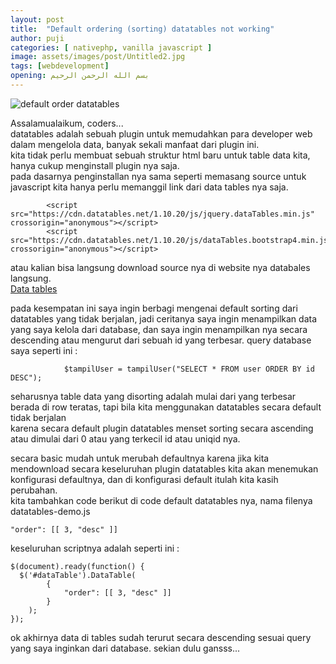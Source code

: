 ```yaml
---
layout: post
title:  "Default ordering (sorting) datatables not working"
author: puji
categories: [ nativephp, vanilla javascript ]
image: assets/images/post/Untitled2.jpg
tags: [webdevelopment]
opening: بسم الله الرحمن الرحيم
---  
```

![default order datatables]({{site.url}}/assets/images/post/Untitled2.jpg)  

Assalamualaikum, coders...  
datatables adalah sebuah plugin untuk memudahkan para developer web dalam mengelola data, banyak sekali manfaat dari plugin ini.  
kita tidak perlu membuat sebuah struktur html baru untuk table data kita, hanya cukup menginstall plugin nya saja.  
pada dasarnya penginstallan nya sama seperti memasang source untuk javascript kita hanya perlu memanggil link dari data tables nya saja.  
```
        <script src="https://cdn.datatables.net/1.10.20/js/jquery.dataTables.min.js" crossorigin="anonymous"></script>
        <script src="https://cdn.datatables.net/1.10.20/js/dataTables.bootstrap4.min.js" crossorigin="anonymous"></script>
```  

atau kalian bisa langsung download source nya di website nya databales langsung.  
<a href="https://datatables.net/">Data tables</a>  

pada kesempatan ini saya ingin berbagi mengenai default sorting dari datatables yang tidak berjalan, jadi ceritanya saya ingin menampilkan data  
yang saya kelola dari database, dan saya ingin menampilkan nya secara descending atau mengurut dari sebuah id yang terbesar. 
query database saya seperti ini : 
```
            $tampilUser = tampilUser("SELECT * FROM user ORDER BY id DESC");
```  

seharusnya table data yang disorting adalah mulai dari yang terbesar berada di row teratas, tapi bila kita menggunakan datatables secara default tidak berjalan  
karena secara default plugin datatables menset sorting secara ascending atau dimulai dari 0 atau yang terkecil id atau uniqid nya.  

secara basic mudah untuk merubah defaultnya karena jika kita mendownload secara keseluruhan plugin datatables kita akan menemukan konfigurasi defaultnya, dan di konfigurasi default itulah kita kasih perubahan.  
kita tambahkan code berikut di code default datatables nya, nama filenya datatables-demo.js  

```
"order": [[ 3, "desc" ]]
```  
keseluruhan scriptnya adalah seperti ini :  


```
$(document).ready(function() {
  $('#dataTable').DataTable(
  		{
			"order": [[ 3, "desc" ]]  		
		}
  	);
});
```

ok akhirnya data di tables sudah terurut secara descending sesuai query yang saya inginkan dari database. 
sekian dulu gansss...





